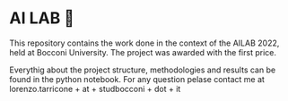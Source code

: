 # AI LAB 🧬

This repository contains the work done in the context of the AILAB 2022, held at Bocconi University. The project was awarded with the first price. 

Everythig about the project structure, methodologies and results can be found in the python notebook. For any question pelase contact me at lorenzo.tarricone + at + studbocconi + dot + it
